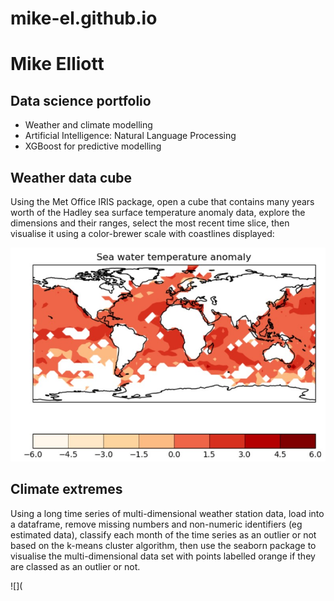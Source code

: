 # mike-el.github.io

# Mike Elliott
## Data science portfolio

 - Weather and climate modelling
 - Artificial Intelligence: Natural Language Processing
 - XGBoost for predictive modelling

## Weather data cube
Using the Met Office IRIS package, open a cube that contains many years worth of the Hadley sea surface temperature anomaly data, explore the dimensions and their ranges, select the most recent time slice, then visualise it using a color-brewer scale with coastlines displayed:

![](https://github.com/mike-el/mike-el.github.io/blob/main/images/hadley_last_slice.jpg)

## Climate extremes
Using a long time series of multi-dimensional weather station data, load into a dataframe, remove missing numbers and non-numeric identifiers (eg estimated data), classify each month of the time series as an outlier or not based on the k-means cluster algorithm, then use the seaborn package to visualise the multi-dimensional data set with points labelled orange if they are classed as an outlier or not.

![](
